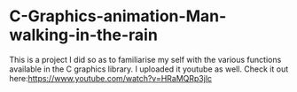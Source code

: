 # C-Graphics-animation-Man-walking-in-the-rain
This is a project I did so as to familiarise my self with the various functions available in the C graphics library.
I uploaded it youtube as well. Check it out here:https://www.youtube.com/watch?v=HRaMQRp3jlc
